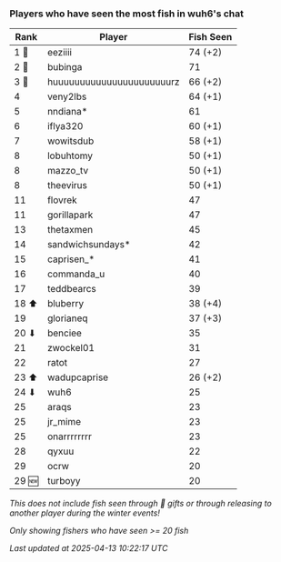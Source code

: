 ### Players who have seen the most fish in wuh6's chat
| Rank | Player | Fish Seen |
|------|--------|-----------|
| 1 🥇  | eeziiii  | 74 (+2) |
| 2 🥈  | bubinga  | 71 |
| 3 🥉  | huuuuuuuuuuuuuuuuuuuuuurz  | 66 (+2) |
| 4  | veny2lbs  | 64 (+1) |
| 5  | nndiana*  | 61 |
| 6  | iflya320  | 60 (+1) |
| 7  | wowitsdub  | 58 (+1) |
| 8  | lobuhtomy  | 50 (+1) |
| 8  | mazzo_tv  | 50 (+1) |
| 8  | theevirus  | 50 (+1) |
| 11  | flovrek  | 47 |
| 11  | gorillapark  | 47 |
| 13  | thetaxmen  | 45 |
| 14  | sandwichsundays*  | 42 |
| 15  | caprisen_*  | 41 |
| 16  | commanda_u  | 40 |
| 17  | teddbearcs  | 39 |
| 18 ⬆ | bluberry  | 38 (+4) |
| 19  | glorianeq  | 37 (+3) |
| 20 ⬇ | benciee  | 35 |
| 21  | zwockel01  | 31 |
| 22  | ratot  | 27 |
| 23 ⬆ | wadupcaprise  | 26 (+2) |
| 24 ⬇ | wuh6  | 25 |
| 25  | araqs  | 23 |
| 25  | jr_mime  | 23 |
| 25  | onarrrrrrrr  | 23 |
| 28  | qyxuu  | 22 |
| 29  | ocrw  | 20 |
| 29 🆕 | turboyy  | 20 |

_This does not include fish seen through 🎁 gifts or through releasing to another player during the winter events!_

_Only showing fishers who have seen >= 20 fish_

_Last updated at 2025-04-13 10:22:17 UTC_